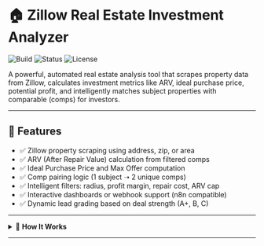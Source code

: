 # 🏠 Zillow Real Estate Investment Analyzer

![Build](https://img.shields.io/badge/build-passing-brightgreen)
![Status](https://img.shields.io/badge/status-active-blue)
![License](https://img.shields.io/badge/license-MIT-lightgrey)

A powerful, automated real estate analysis tool that scrapes property data from Zillow, calculates investment metrics like ARV, ideal purchase price, potential profit, and intelligently matches subject properties with comparable (comps) for investors.

---

## 🚀 Features

- ✅ Zillow property scraping using address, zip, or area
- ✅ ARV (After Repair Value) calculation from filtered comps
- ✅ Ideal Purchase Price and Max Offer computation
- ✅ Comp pairing logic (1 subject ➝ 2 unique comps)
- ✅ Intelligent filters: radius, profit margin, repair cost, ARV cap
- ✅ Interactive dashboards or webhook support (n8n compatible)
- ✅ Dynamic lead grading based on deal strength (A+, B, C)

---

<details>
<summary>🧠 <strong>How It Works</strong></summary>

### 📊 Analysis Pipeline

1. **Scrape Zillow Property Details**
2. **Identify Comps within Radius (X miles)**
3. **Filter & Sort by:**
   - Area within ±500 sqft
   - Max ARV
   - Price Range
4. **Calculate:**
   - **ARV**: Avg price of top 3 filtered comps
   - **Profit**: ARV - Repair Cost - Purchase Price
   - **Ideal Purchase Price**: ARV - Repairs - Desired Profit
5. **Return Results via Webhook / Dashboard**

</details>

---
